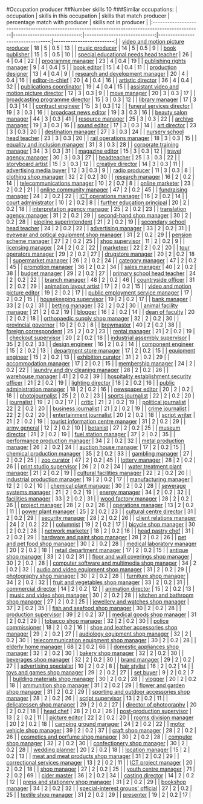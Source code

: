 #Occupation producer
##Number skills 10
###Similar occupations:
| occupation                                                                                        |   skills in this occupation |   skills that match producer |   percentage match with producer |   skills not in producer |
|:--------------------------------------------------------------------------------------------------|----------------------------:|-----------------------------:|---------------------------------:|-------------------------:|
| [video and motion picture producer](video_and_motion_picture_producer.md)                         |                          18 |                            5 |                              0.5 |                       13 |
| [music producer](music_producer.md)                                                               |                          14 |                            5 |                              0.5 |                        9 |
| [book publisher](book_publisher.md)                                                               |                          15 |                            5 |                              0.5 |                       10 |
| [special educational needs head teacher](special_educational_needs_head_teacher.md)               |                          26 |                            4 |                              0.4 |                       22 |
| [programme manager](programme_manager.md)                                                         |                          23 |                            4 |                              0.4 |                       19 |
| [publishing rights manager](publishing_rights_manager.md)                                         |                           9 |                            4 |                              0.4 |                        5 |
| [book editor](book_editor.md)                                                                     |                          15 |                            4 |                              0.4 |                       11 |
| [production designer](production_designer.md)                                                     |                          13 |                            4 |                              0.4 |                        9 |
| [research and development manager](research_and_development_manager.md)                           |                          20 |                            4 |                              0.4 |                       16 |
| [editor-in-chief](editor-in-chief.md)                                                             |                          20 |                            4 |                              0.4 |                       16 |
| [artistic director](artistic_director.md)                                                         |                          36 |                            4 |                              0.4 |                       32 |
| [publications coordinator](publications_coordinator.md)                                           |                          19 |                            4 |                              0.4 |                       15 |
| [assistant video and motion picture director](assistant_video_and_motion_picture_director.md)     |                          12 |                            3 |                              0.3 |                        9 |
| [move manager](move_manager.md)                                                                   |                          20 |                            3 |                              0.3 |                       17 |
| [broadcasting programme director](broadcasting_programme_director.md)                             |                          15 |                            3 |                              0.3 |                       12 |
| [library manager](library_manager.md)                                                             |                          17 |                            3 |                              0.3 |                       14 |
| [contract engineer](contract_engineer.md)                                                         |                          15 |                            3 |                              0.3 |                       12 |
| [funeral services director](funeral_services_director.md)                                         |                          19 |                            3 |                              0.3 |                       16 |
| [broadcast news editor](broadcast_news_editor.md)                                                 |                          19 |                            3 |                              0.3 |                       16 |
| [beauty salon manager](beauty_salon_manager.md)                                                   |                          44 |                            3 |                              0.3 |                       41 |
| [resource manager](resource_manager.md)                                                           |                          25 |                            3 |                              0.3 |                       22 |
| [archive manager](archive_manager.md)                                                             |                          19 |                            3 |                              0.3 |                       16 |
| [sound editor](sound_editor.md)                                                                   |                          17 |                            3 |                              0.3 |                       14 |
| [art director](art_director.md)                                                                   |                          23 |                            3 |                              0.3 |                       20 |
| [destination manager](destination_manager.md)                                                     |                          27 |                            3 |                              0.3 |                       24 |
| [nursery school head teacher](nursery_school_head_teacher.md)                                     |                          23 |                            3 |                              0.3 |                       20 |
| [rail operations manager](rail_operations_manager.md)                                             |                          18 |                            3 |                              0.3 |                       15 |
| [equality and inclusion manager](equality_and_inclusion_manager.md)                               |                          31 |                            3 |                              0.3 |                       28 |
| [corporate training manager](corporate_training_manager.md)                                       |                          34 |                            3 |                              0.3 |                       31 |
| [magazine editor](magazine_editor.md)                                                             |                          15 |                            3 |                              0.3 |                       12 |
| [travel agency manager](travel_agency_manager.md)                                                 |                          30 |                            3 |                              0.3 |                       27 |
| [headteacher](headteacher.md)                                                                     |                          25 |                            3 |                              0.3 |                       22 |
| [storyboard artist](storyboard_artist.md)                                                         |                          15 |                            3 |                              0.3 |                       12 |
| [creative director](creative_director.md)                                                         |                          14 |                            3 |                              0.3 |                       11 |
| [advertising media buyer](advertising_media_buyer.md)                                             |                          12 |                            3 |                              0.3 |                        9 |
| [radio producer](radio_producer.md)                                                               |                          11 |                            3 |                              0.3 |                        8 |
| [clothing shop manager](clothing_shop_manager.md)                                                 |                          32 |                            2 |                              0.2 |                       30 |
| [research manager](research_manager.md)                                                           |                          16 |                            2 |                              0.2 |                       14 |
| [telecommunications manager](telecommunications_manager.md)                                       |                          10 |                            2 |                              0.2 |                        8 |
| [online marketer](online_marketer.md)                                                             |                          23 |                            2 |                              0.2 |                       21 |
| [online community manager](online_community_manager.md)                                           |                          47 |                            2 |                              0.2 |                       45 |
| [fundraising manager](fundraising_manager.md)                                                     |                          24 |                            2 |                              0.2 |                       22 |
| [ICT operations manager](ICT_operations_manager.md)                                               |                          16 |                            2 |                              0.2 |                       14 |
| [court administrator](court_administrator.md)                                                     |                          10 |                            2 |                              0.2 |                        8 |
| [further education principal](further_education_principal.md)                                     |                          20 |                            2 |                              0.2 |                       18 |
| [interpretation agency manager](interpretation_agency_manager.md)                                 |                          25 |                            2 |                              0.2 |                       23 |
| [translation agency manager](translation_agency_manager.md)                                       |                          31 |                            2 |                              0.2 |                       29 |
| [second-hand shop manager](second-hand_shop_manager.md)                                           |                          30 |                            2 |                              0.2 |                       28 |
| [pipeline superintendent](pipeline superintendent.md)                                             |                          21 |                            2 |                              0.2 |                       19 |
| [secondary school head teacher](secondary_school_head_teacher.md)                                 |                          24 |                            2 |                              0.2 |                       22 |
| [advertising manager](advertising_manager.md)                                                     |                          33 |                            2 |                              0.2 |                       31 |
| [eyewear and optical equipment shop manager](eyewear_and_optical_equipment_shop_manager.md)       |                          31 |                            2 |                              0.2 |                       29 |
| [pension scheme manager](pension_scheme_manager.md)                                               |                          27 |                            2 |                              0.2 |                       25 |
| [shop supervisor](shop_supervisor.md)                                                             |                          11 |                            2 |                              0.2 |                        9 |
| [licensing manager](licensing_manager.md)                                                         |                          24 |                            2 |                              0.2 |                       22 |
| [marketeer](marketeer.md)                                                                         |                          22 |                            2 |                              0.2 |                       20 |
| [tour operators manager](tour_operators_manager.md)                                               |                          29 |                            2 |                              0.2 |                       27 |
| [drugstore manager](drugstore_manager.md)                                                         |                          20 |                            2 |                              0.2 |                       18 |
| [supermarket manager](supermarket_manager.md)                                                     |                          26 |                            2 |                              0.2 |                       24 |
| [category manager](category_manager.md)                                                           |                          47 |                            2 |                              0.2 |                       45 |
| [promotion manager](promotion_manager.md)                                                         |                          36 |                            2 |                              0.2 |                       34 |
| [sales manager](sales_manager.md)                                                                 |                          40 |                            2 |                              0.2 |                       38 |
| [budget manager](budget_manager.md)                                                               |                          29 |                            2 |                              0.2 |                       27 |
| [primary school head teacher](primary_school_head_teacher.md)                                     |                          24 |                            2 |                              0.2 |                       22 |
| [branch manager](branch_manager.md)                                                               |                          48 |                            2 |                              0.2 |                       46 |
| [countryside officer](countryside_officer.md)                                                     |                          31 |                            2 |                              0.2 |                       29 |
| [animation layout artist](animation_layout_artist.md)                                             |                          17 |                            2 |                              0.2 |                       15 |
| [video and motion picture editor](video_and_motion_picture_editor.md)                             |                          19 |                            2 |                              0.2 |                       17 |
| [public employment service manager](public_employment_service_manager.md)                         |                          17 |                            2 |                              0.2 |                       15 |
| [housekeeping supervisor](housekeeping_supervisor.md)                                             |                          19 |                            2 |                              0.2 |                       17 |
| [bank manager](bank_manager.md)                                                                   |                          33 |                            2 |                              0.2 |                       31 |
| [betting manager](betting_manager.md)                                                             |                          32 |                            2 |                              0.2 |                       30 |
| [animal facility manager](animal_facility_manager.md)                                             |                          21 |                            2 |                              0.2 |                       19 |
| [blogger](blogger.md)                                                                             |                          16 |                            2 |                              0.2 |                       14 |
| [dean of faculty](dean_of_faculty.md)                                                             |                          20 |                            2 |                              0.2 |                       18 |
| [orthopaedic supply shop manager](orthopaedic_supply_shop_manager.md)                             |                          32 |                            2 |                              0.2 |                       30 |
| [provincial governor](provincial_governor.md)                                                     |                          10 |                            2 |                              0.2 |                        8 |
| [brewmaster](brewmaster.md)                                                                       |                          40 |                            2 |                              0.2 |                       38 |
| [foreign correspondent](foreign_correspondent.md)                                                 |                          25 |                            2 |                              0.2 |                       23 |
| [rental manager](rental_manager.md)                                                               |                          21 |                            2 |                              0.2 |                       19 |
| [checkout supervisor](checkout_supervisor.md)                                                     |                          20 |                            2 |                              0.2 |                       18 |
| [industrial assembly supervisor](industrial_assembly_supervisor.md)                               |                          35 |                            2 |                              0.2 |                       33 |
| [design engineer](design_engineer.md)                                                             |                          16 |                            2 |                              0.2 |                       14 |
| [component engineer](component_engineer.md)                                                       |                          15 |                            2 |                              0.2 |                       13 |
| [department store manager](department_store_manager.md)                                           |                          17 |                            2 |                              0.2 |                       15 |
| [equipment engineer](equipment_engineer.md)                                                       |                          15 |                            2 |                              0.2 |                       13 |
| [exhibition curator](exhibition_curator.md)                                                       |                          31 |                            2 |                              0.2 |                       29 |
| [accommodation manager](accommodation_manager.md)                                                 |                          17 |                            2 |                              0.2 |                       15 |
| [membership manager](membership_manager.md)                                                       |                          24 |                            2 |                              0.2 |                       22 |
| [laundry and dry cleaning manager](laundry_and_dry_cleaning_manager.md)                           |                          28 |                            2 |                              0.2 |                       26 |
| [warehouse manager](warehouse_manager.md)                                                         |                          41 |                            2 |                              0.2 |                       39 |
| [hospitality establishment security officer](hospitality_establishment_security_officer.md)       |                          21 |                            2 |                              0.2 |                       19 |
| [lighting director](lighting_director.md)                                                         |                          18 |                            2 |                              0.2 |                       16 |
| [public administration manager](public_administration_manager.md)                                 |                          18 |                            2 |                              0.2 |                       16 |
| [newspaper editor](newspaper_editor.md)                                                           |                          20 |                            2 |                              0.2 |                       18 |
| [photojournalist](photojournalist.md)                                                             |                          25 |                            2 |                              0.2 |                       23 |
| [sports journalist](sports_journalist.md)                                                         |                          22 |                            2 |                              0.2 |                       20 |
| [journalist](journalist.md)                                                                       |                          19 |                            2 |                              0.2 |                       17 |
| [critic](critic.md)                                                                               |                          21 |                            2 |                              0.2 |                       19 |
| [political journalist](political_journalist.md)                                                   |                          22 |                            2 |                              0.2 |                       20 |
| [business journalist](business_journalist.md)                                                     |                          21 |                            2 |                              0.2 |                       19 |
| [crime journalist](crime_journalist.md)                                                           |                          22 |                            2 |                              0.2 |                       20 |
| [entertainment journalist](entertainment_journalist.md)                                           |                          20 |                            2 |                              0.2 |                       18 |
| [script writer](script_writer.md)                                                                 |                          21 |                            2 |                              0.2 |                       19 |
| [tourist information centre manager](tourist_information_centre_manager.md)                       |                          31 |                            2 |                              0.2 |                       29 |
| [army general](army_general.md)                                                                   |                          12 |                            2 |                              0.2 |                       10 |
| [botanist](botanist.md)                                                                           |                          27 |                            2 |                              0.2 |                       25 |
| [museum director](museum_director.md)                                                             |                          21 |                            2 |                              0.2 |                       19 |
| [fuel station manager](fuel_station_manager.md)                                                   |                          37 |                            2 |                              0.2 |                       35 |
| [performance production manager](performance_production_manager.md)                               |                          34 |                            2 |                              0.2 |                       32 |
| [metal production manager](metal_production_manager.md)                                           |                          26 |                            2 |                              0.2 |                       24 |
| [auction house manager](auction_house_manager.md)                                                 |                          17 |                            2 |                              0.2 |                       15 |
| [chemical production manager](chemical_production_manager.md)                                     |                          35 |                            2 |                              0.2 |                       33 |
| [gambling manager](gambling_manager.md)                                                           |                          27 |                            2 |                              0.2 |                       25 |
| [zoo curator](zoo_curator.md)                                                                     |                          47 |                            2 |                              0.2 |                       45 |
| [lottery manager](lottery_manager.md)                                                             |                          28 |                            2 |                              0.2 |                       26 |
| [print studio supervisor](print_studio_supervisor.md)                                             |                          26 |                            2 |                              0.2 |                       24 |
| [water treatment plant manager](water_treatment_plant_manager.md)                                 |                          21 |                            2 |                              0.2 |                       19 |
| [cultural facilities manager](cultural_facilities_manager.md)                                     |                          22 |                            2 |                              0.2 |                       20 |
| [industrial production manager](industrial_production_manager.md)                                 |                          19 |                            2 |                              0.2 |                       17 |
| [manufacturing manager](manufacturing_manager.md)                                                 |                          12 |                            2 |                              0.2 |                       10 |
| [chemical plant manager](chemical_plant_manager.md)                                               |                          30 |                            2 |                              0.2 |                       28 |
| [sewerage systems manager](sewerage_systems_manager.md)                                           |                          21 |                            2 |                              0.2 |                       19 |
| [energy manager](energy_manager.md)                                                               |                          34 |                            2 |                              0.2 |                       32 |
| [facilities manager](facilities_manager.md)                                                       |                          33 |                            2 |                              0.2 |                       31 |
| [wood factory manager](wood_factory_manager.md)                                                   |                          28 |                            2 |                              0.2 |                       26 |
| [project manager](project_manager.md)                                                             |                          28 |                            2 |                              0.2 |                       26 |
| [operations manager](operations_manager.md)                                                       |                          13 |                            2 |                              0.2 |                       11 |
| [power plant manager](power_plant_manager.md)                                                     |                          25 |                            2 |                              0.2 |                       23 |
| [cultural centre director](cultural_centre_director.md)                                           |                          31 |                            2 |                              0.2 |                       29 |
| [security manager](security_manager.md)                                                           |                          28 |                            2 |                              0.2 |                       26 |
| [client relations manager](client_relations_manager.md)                                           |                          24 |                            2 |                              0.2 |                       22 |
| [columnist](columnist.md)                                                                         |                          19 |                            2 |                              0.2 |                       17 |
| [bicycle shop manager](bicycle_shop_manager.md)                                                   |                          30 |                            2 |                              0.2 |                       28 |
| [network marketer](network_marketer.md)                                                           |                          18 |                            2 |                              0.2 |                       16 |
| [head pastry chef](head_pastry_chef.md)                                                           |                          31 |                            2 |                              0.2 |                       29 |
| [hardware and paint shop manager](hardware_and_paint_shop_manager.md)                             |                          28 |                            2 |                              0.2 |                       26 |
| [pet and pet food shop manager](pet_and_pet_food_shop_manager.md)                                 |                          30 |                            2 |                              0.2 |                       28 |
| [medical laboratory manager](medical_laboratory_manager.md)                                       |                          20 |                            2 |                              0.2 |                       18 |
| [retail department manager](retail_department_manager.md)                                         |                          17 |                            2 |                              0.2 |                       15 |
| [antique shop manager](antique_shop_manager.md)                                                   |                          33 |                            2 |                              0.2 |                       31 |
| [floor and wall coverings shop manager](floor_and_wall_coverings_shop_manager.md)                 |                          30 |                            2 |                              0.2 |                       28 |
| [computer software and multimedia shop manager](computer_software_and_multimedia_shop_manager.md) |                          34 |                            2 |                              0.2 |                       32 |
| [audio and video equipment shop manager](audio_and_video_equipment_shop_manager.md)               |                          31 |                            2 |                              0.2 |                       29 |
| [photography shop manager](photography_shop_manager.md)                                           |                          30 |                            2 |                              0.2 |                       28 |
| [furniture shop manager](furniture_shop_manager.md)                                               |                          34 |                            2 |                              0.2 |                       32 |
| [fruit and vegetables shop manager](fruit_and_vegetables_shop_manager.md)                         |                          33 |                            2 |                              0.2 |                       31 |
| [commercial director](commercial_director.md)                                                     |                          14 |                            2 |                              0.2 |                       12 |
| [animation director](animation_director.md)                                                       |                          15 |                            2 |                              0.2 |                       13 |
| [music and video shop manager](music_and_video_shop_manager.md)                                   |                          30 |                            2 |                              0.2 |                       28 |
| [kitchen and bathroom shop manager](kitchen_and_bathroom_shop_manager.md)                         |                          27 |                            2 |                              0.2 |                       25 |
| [jewellery and watches shop manager](jewellery_and_watches_shop_manager.md)                       |                          37 |                            2 |                              0.2 |                       35 |
| [fish and seafood shop manager](fish_and_seafood_shop_manager.md)                                 |                          30 |                            2 |                              0.2 |                       28 |
| [production supervisor](production_supervisor.md)                                                 |                          39 |                            2 |                              0.2 |                       37 |
| [medical goods shop manager](medical_goods_shop_manager.md)                                       |                          31 |                            2 |                              0.2 |                       29 |
| [tobacco shop manager](tobacco_shop_manager.md)                                                   |                          32 |                            2 |                              0.2 |                       30 |
| [police commissioner](police_commissioner.md)                                                     |                          18 |                            2 |                              0.2 |                       16 |
| [shoe and leather accessories shop manager](shoe_and_leather_accessories_shop_manager.md)         |                          29 |                            2 |                              0.2 |                       27 |
| [audiology equipment shop manager](audiology_equipment_shop_manager.md)                           |                          32 |                            2 |                              0.2 |                       30 |
| [telecommunication equipment shop manager](telecommunication_equipment_shop_manager.md)           |                          30 |                            2 |                              0.2 |                       28 |
| [elderly home manager](elderly_home_manager.md)                                                   |                          68 |                            2 |                              0.2 |                       66 |
| [domestic appliances shop manager](domestic_appliances_shop_manager.md)                           |                          32 |                            2 |                              0.2 |                       30 |
| [bakery shop manager](bakery_shop_manager.md)                                                     |                          32 |                            2 |                              0.2 |                       30 |
| [beverages shop manager](beverages_shop_manager.md)                                               |                          32 |                            2 |                              0.2 |                       30 |
| [brand manager](brand_manager.md)                                                                 |                          29 |                            2 |                              0.2 |                       27 |
| [advertising specialist](advertising_specialist.md)                                               |                          10 |                            2 |                              0.2 |                        8 |
| [hair stylist](hair_stylist.md)                                                                   |                          16 |                            2 |                              0.2 |                       14 |
| [toys and games shop manager](toys_and_games_shop_manager.md)                                     |                          29 |                            2 |                              0.2 |                       27 |
| [set buyer](set_buyer.md)                                                                         |                           9 |                            2 |                              0.2 |                        7 |
| [building materials shop manager](building_materials_shop_manager.md)                             |                          30 |                            2 |                              0.2 |                       28 |
| [vlogger](vlogger.md)                                                                             |                          20 |                            2 |                              0.2 |                       18 |
| [ammunition shop manager](ammunition_shop_manager.md)                                             |                          31 |                            2 |                              0.2 |                       29 |
| [flower and garden shop manager](flower_and_garden_shop_manager.md)                               |                          31 |                            2 |                              0.2 |                       29 |
| [sporting and outdoor accessories shop manager](sporting_and_outdoor_accessories_shop_manager.md) |                          28 |                            2 |                              0.2 |                       26 |
| [script supervisor](script_supervisor.md)                                                         |                          13 |                            2 |                              0.2 |                       11 |
| [delicatessen shop manager](delicatessen_shop_manager.md)                                         |                          29 |                            2 |                              0.2 |                       27 |
| [director of photography](director_of_photography.md)                                             |                          20 |                            2 |                              0.2 |                       18 |
| [head chef](head_chef.md)                                                                         |                          28 |                            2 |                              0.2 |                       26 |
| [post-production supervisor](post-production_supervisor.md)                                       |                          13 |                            2 |                              0.2 |                       11 |
| [picture editor](picture_editor.md)                                                               |                          22 |                            2 |                              0.2 |                       20 |
| [rooms division manager](rooms_division_manager.md)                                               |                          20 |                            2 |                              0.2 |                       18 |
| [camping ground manager](camping_ground_manager.md)                                               |                          24 |                            2 |                              0.2 |                       22 |
| [motor vehicle shop manager](motor_vehicle_shop_manager.md)                                       |                          39 |                            2 |                              0.2 |                       37 |
| [craft shop manager](craft_shop_manager.md)                                                       |                          28 |                            2 |                              0.2 |                       26 |
| [cosmetics and perfume shop manager](cosmetics_and_perfume_shop_manager.md)                       |                          30 |                            2 |                              0.2 |                       28 |
| [computer shop manager](computer_shop_manager.md)                                                 |                          32 |                            2 |                              0.2 |                       30 |
| [confectionery shop manager](confectionery_shop_manager.md)                                       |                          30 |                            2 |                              0.2 |                       28 |
| [wedding planner](wedding_planner.md)                                                             |                          20 |                            2 |                              0.2 |                       18 |
| [location manager](location_manager.md)                                                           |                          15 |                            2 |                              0.2 |                       13 |
| [meat and meat products shop manager](meat_and_meat_products_shop_manager.md)                     |                          31 |                            2 |                              0.2 |                       29 |
| [correctional services manager](correctional_services_manager.md)                                 |                          13 |                            2 |                              0.2 |                       11 |
| [ICT project manager](ICT_project_manager.md)                                                     |                          20 |                            2 |                              0.2 |                       18 |
| [shop manager](shop_manager.md)                                                                   |                          27 |                            2 |                              0.2 |                       25 |
| [youth centre manager](youth_centre_manager.md)                                                   |                          71 |                            2 |                              0.2 |                       69 |
| [cider master](cider_master.md)                                                                   |                          36 |                            2 |                              0.2 |                       34 |
| [casting director](casting_director.md)                                                           |                          14 |                            2 |                              0.2 |                       12 |
| [press and stationery shop manager](press_and_stationery_shop_manager.md)                         |                          31 |                            2 |                              0.2 |                       29 |
| [bookshop manager](bookshop_manager.md)                                                           |                          34 |                            2 |                              0.2 |                       32 |
| [special-interest groups' official](special-interest_groups'_official.md)                         |                          27 |                            2 |                              0.2 |                       25 |
| [textile shop manager](textile_shop_manager.md)                                                   |                          31 |                            2 |                              0.2 |                       29 |
| [presenter](presenter.md)                                                                         |                          19 |                            2 |                              0.2 |                       17 |
